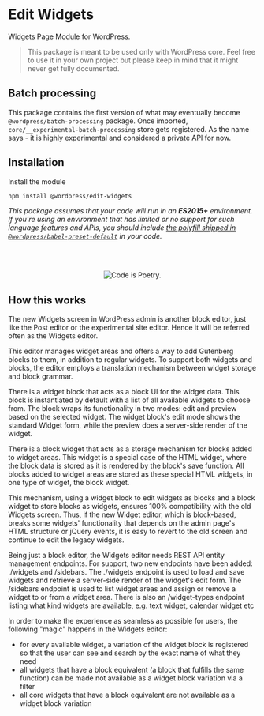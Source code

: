 # Edit Widgets

Widgets Page Module for WordPress.

> This package is meant to be used only with WordPress core. Feel free to use it in your own project but please keep in mind that it might never get fully documented.

## Batch processing

This package contains the first version of what may eventually become `@wordpress/batch-processing` package. Once imported, `core/__experimental-batch-processing` store gets registered. As the name says - it is highly experimental and considered a private API for now.

## Installation

Install the module

```bash
npm install @wordpress/edit-widgets
```

_This package assumes that your code will run in an **ES2015+** environment. If you're using an environment that has limited or no support for such language features and APIs, you should include [the polyfill shipped in `@wordpress/babel-preset-default`](https://github.com/WordPress/gutenberg/tree/HEAD/packages/babel-preset-default#polyfill) in your code._

<br/><br/><p align="center"><img src="https://s.w.org/style/images/codeispoetry.png?1" alt="Code is Poetry." /></p>

## How this works

The new Widgets screen in WordPress admin is another block editor, just like the Post editor or the experimental site editor. Hence it will be referred often as the Widgets editor.

This editor manages widget areas and offers a way to add Gutenberg blocks to them, in addition to regular widgets. To support both widgets and blocks, the editor employs a translation mechanism between widget storage and block grammar.

There is a widget block that acts as a block UI for the widget data. This block is instantiated by default with a list of all available widgets to choose from. The block wraps its functionality in two modes: edit and preview based on the selected widget. The widget block's edit mode shows the standard Widget form, while the preview does a server-side render of the widget.

There is a block widget that acts as a storage mechanism for blocks added to widget areas. This widget is a special case of the HTML widget, where the block data is stored as it is rendered by the block's save function. All blocks added to widget areas are stored as these special HTML widgets, in one type of widget, the block widget.

This mechanism, using a widget block to edit widgets as blocks and a block widget to store blocks as widgets, ensures 100% compatibility with the old Widgets screen. Thus, if the new Widget editor, which is block-based, breaks some widgets' functionality that depends on the admin page's HTML structure or jQuery events, it is easy to revert to the old screen and continue to edit the legacy widgets.

Being just a block editor, the Widgets editor needs REST API entity management endpoints. For support, two new endpoints have been added: ./widgets and /sidebars. The ./widgets endpoint is used to load and save widgets and retrieve a server-side render of the widget's edit form. The /sidebars endpoint is used to list widget areas and assign or remove a widget to or from a widget area. There is also an /widget-types endpoint listing what kind widgets are available, e.g. text widget, calendar widget etc

In order to make the experience as seamless as possible for users, the following "magic" happens in the Widgets editor:

-   for every available widget, a variation of the widget block is registered so that the user can see and search by the exact name of what they need
-   all widgets that have a block equivalent (a block that fulfills the same function) can be made not available as a widget block variation via a filter
-   all core widgets that have a block equivalent are not available as a widget block variation
